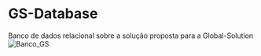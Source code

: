 # GS-Database
Banco de dados relacional sobre a solução proposta para a Global-Solution
![Banco_GS](https://github.com/silvio009/GS-Database/assets/126835589/e93c3a0a-5bd4-4697-b41e-966905c380be)
